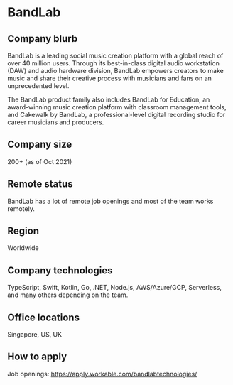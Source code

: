# BandLab

## Company blurb

BandLab is a leading social music creation platform with a global reach of over 40 million users. Through its best-in-class digital audio workstation (DAW) and audio hardware division, BandLab empowers creators to make music and share their creative process with musicians and fans on an unprecedented level.

The BandLab product family also includes BandLab for Education, an award-winning music creation platform with classroom management tools, and Cakewalk by BandLab, a professional-level digital recording studio for career musicians and producers.

## Company size

200+ (as of Oct 2021)

## Remote status

BandLab has a lot of remote job openings and most of the team works remotely.

## Region

Worldwide

## Company technologies

TypeScript, Swift, Kotlin, Go, .NET, Node.js, AWS/Azure/GCP, Serverless, and many others depending on the team.

## Office locations

Singapore, US, UK

## How to apply

Job openings: https://apply.workable.com/bandlabtechnologies/
